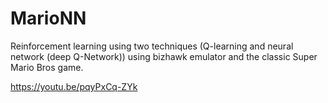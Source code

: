 # MarioNN

Reinforcement learning using two techniques (Q-learning and neural network (deep Q-Network)) using bizhawk emulator and the classic Super Mario Bros game.

https://youtu.be/pqyPxCq-ZYk
